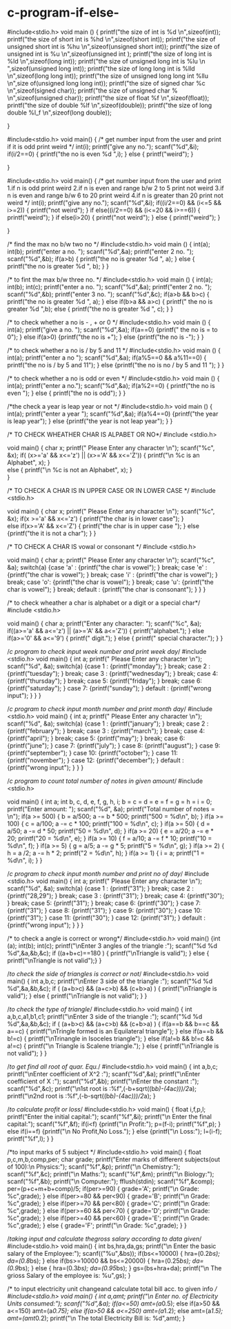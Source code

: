 # c-program-if-else-
#include<stdio.h>
void main ()
{ printf("the size of int is %d \n",sizeof(int));
  printf("the size of short int is %hd \n",sizeof(short int));
  printf("the size of unsigned short int is %hu \n",sizeof(unsigned short int));
  printf("the size of unsigned int is %u \n",sizeof(unsigned int );
  printf("the size of long int is %ld \n",sizeof(long int));
  printf("the size of unsigned long int is %lu \n ",sizeof(unsigned long int));
  printf("the size of long long int is %lld \n",sizeof(long long int));
  printf("the size of unsigned long long int %llu \n",size of(unsigned long long int));
  printf("the size of signed char %c \n",sizeof(signed char));
  printf("the size of unsigned char % \n",sizeof(unsigned char));
  printf("the size of float %f \n",sizeof(float));
  printf("the size of double %lf \n",sizeof(double));
  printf("the size of long double %l_f \n",sizeof(long double));

}

#include<stdio.h>
void main()
{ /* get number input from the user and print if it is odd print weird */
 int(i);
 printf("give any no.");
 scanf("%d",&i);
 if(i/2==0)
 {
     printf("the no is even %d ",i);
 }
 else
 {
     printf("weird");
 }
 
}

#include<stdio.h>
void main()
{ /* get number input from the user and print
 1.if n is odd  print weird
 2.if n is even and range b/w 2 to 5 print not weird
 3.if n is even and range b/w 6 to 20 print weird
 4.if n is greater than 20 print not weird */
 int(i);
 printf("give any no.");
 scanf("%d",&i);
 if((i/2==0) && (i<=5 && i>=2))
 {
     printf("not weird");
 }
 if else((i/2==0) && (i<=20 && i>==6))
 {
     printf("weird");
 }
 if else(i>20)
 {
     printf("not weird");
 }
 else
 {
     printf("weird");
 }
 
}


/* find the max no b/w two no */
#include<stdio.h>
void main ()
{
int(a);
int(b);
printf("enter a no. ");
scanf("%d",&a);
printf("enter 2 no. ");
scanf("%d",&b);
if(a>b)
{ printf("the no is greater %d ", a);
}
else
{ printf("the no is greater %d ", b);
}
}

/* to fint the max b/w three no. */
#include<stdio.h>
void main ()
{
int(a);
int(b);
int(c);
printf("enter a no. ");
scanf("%d",&a);
printf("enter 2 no. ");
scanf("%d",&b);
printf("enter 3 no. ");
scanf("%d",&c);
if(a>b && b>c)
{ printf("the no is greater %d ", a);
}
else if(b>a && a>c)
{ printf(" the no is greater %d ",b);
else
{ printf("the no is greater %d ", c);
}
}

/* to check whether a no is - , + or 0 */
#include<stdio.h>
void main ()
{
int(a);
printf("give a no. ");
scanf("%d",&a);
if(a==0)
{printf(" the no is = to 0");
}
else if(a>0)
{printf("the no is +");
}
else
{printf("the no is -");
}
}

/* to check whether a no is / by 5 and 11 */
#include<stdio.h>
void main ()
{
int(a);
printf("enter a no ");
scanf("%d",&a);
if(a%5==0 && a%11==0)
{
printf("the no is / by 5 and 11");
}
else
{printf("the no is no / by 5 and 11 ");
}
}

/* to check whether a no is odd or even */
#include<stdio.h>
void main ()
{
int(a);
printf("enter a no.");
scanf("%d",&a);
if(a%2==0)
{
printf("the no is even ");
}
else
{
printf("the no is odd");
}
}
 
/*the check a year is leap year or not */
#include<stdio.h>
void main ()
{
int(a);
printf("enter a year ");
scanf("%d",&a);
if(a%4==0)
{printf("the year is leap year");
}
else
{printf("the year is not leap year");
}
}

/* TO CHECK WHEATHER CHAR IS ALPABET OR NO*/
#include <stdio.h>

void main()
{
char x;
printf(" Please Enter any character \n");
scanf("%c", &x);
if( (x>='a' && x<='z') || (x>='A' && x<='Z'))
{
printf("\n %c is an Alphabet", x);
}  
else
{
printf("\n %c is not an Alphabet", x);
}  
}

/* TO CHECK A CHAR IS IN UPPER CASE OR IN LOWER CASE */
#include <stdio.h>

void main()
{
char x;
printf(" Please Enter any character \n");
scanf("%c", &x);
if(x >='a' && x<='z')
{
printf("the char is in lower case");
}  
else if(x>='A' && x<='Z')
{
printf("the char is in upper case ");
}
else
{printf("the it is not a char");
}
}

/* TO CHECK A CHAR IS vowal or consonant */
#include <stdio.h>

void main()
{
char a;
printf(" Please Enter any character \n");
scanf("%c", &a);
switch(a)
{case 'a' :
{printf("the char is vowel");
}
break;
case 'e' :
{printf("the char is vowel");
}
break;
case 'i' :
{printf("the char is vowel");
}
break;
case 'o':
{printf("the char is vowel");
}
break;
case 'u':
{printf("the char is vowel");
}
break;
default :
{printf("the char is consonant");
}
}
}

/* to check wheather a char is alphabet or a digit or a special char*/
#include <stdio.h>

void main()
{
char a;
printf("Enter any character: ");
scanf("%c", &a);
if((a>='a' && a<='z') || (a>='A' && a<='Z'))
{
printf("alphabet.");
}
else if(a>='0' && a<='9')
{
printf(" digit.");
}
else
{
printf(" special character.");
}
}

/*c program to check input week number and print week day*/
#include <stdio.h>
void main()
{
int a;
printf(" Please Enter any character \n");
scanf("%d", &a);
switch(a)
{case 1 :
{printf("monday");
}
break;
case 2 :
{printf("tuesday");
}
break;
case 3 :
{printf("wednesday");
}
break;
case 4:
{printf("thursday");
}
break;
case 5:
{printf("friday");
}
break;
case 6:
{printf("saturday");
}
case 7:
{printf("sunday");
}
default :
{printf("wrong input");
}
}
}

/*c program to check input month number and print month day*/
#include <stdio.h>
void main()
{
int a;
printf(" Please Enter any character \n");
scanf("%d", &a);
switch(a)
{case 1 :
{printf("january");
}
break;
case 2 :
{printf("february");
}
break;
case 3 :
{printf("march");
}
break;
case 4:
{printf("april");
}
break;
case 5:
{printf("may");
}
break;
case 6:
{printf("june");
}
case 7:
{printf("july");
}
case 8:
{printf("august");
}
case 9:
{printf("september");
}
case 10:
{printf("october");
}
case 11:
{printf("november");
}
case 12:
{printf("december");
}
default :
{printf("wrong input");
}
}
}

/*c program to count total number of notes in given amount*/
#include <stdio.h>

void main()
{
int a;
int b, c, d, e, f, g, h, i;
b = c = d = e = f = g = h = i = 0;
printf("Enter amount: ");
scanf("%d", &a);
printf("Total number of notes = \n");
if(a >= 500)
{
b = a/500;
a -= b * 500;
printf("500 = %d\n", b);
}
if(a >= 100)
{
c = a/100;
a -= c * 100;
printf("100 = %d\n", c);
}
if(a >= 50)
{
d = a/50;
a -= d * 50;
printf("50 = %d\n", d);
}
if(a >= 20)
{
e = a/20;
a -= e * 20;
printf("20 = %d\n", e);
}
if(a >= 10)
{
f = a/10;
a -= f * 10;
printf("10 = %d\n", f);
}
if(a >= 5)
{
g = a/5;
a -= g * 5;
printf("5 = %d\n", g);
}
if(a >= 2)
{
h = a /2;
a -= h * 2;
printf("2 = %d\n", h);
}
if(a >= 1)
{
i = a;
printf("1 = %d\n", i);
}
}

/*c program to check input month number and print no of day*/
#include <stdio.h>
void main()
{
int a;
printf(" Please Enter any character \n");
scanf("%d", &a);
switch(a)
{case 1 :
{printf("31");
}
break;
case 2 :
{printf("28,29");
}
break;
case 3 :
{printf("31");
}
break;
case 4:
{printf("30");
}
break;
case 5:
{printf("31");
}
break;
case 6:
{printf("30");
}
case 7:
{printf("31");
}
case 8:
{printf("31");
}
case 9:
{printf("30");
}
case 10:
{printf("31");
}
case 11:
{printf("30");
}
case 12:
{printf("31");
}
default :
{printf("wrong input");
}
}
}

/* to check a angle is correct or wrong*/
#include<stdio.h>
void main()
{int (a);
int(b);
int(c);
printf("\nEnter 3 angles of the triangle :");
scanf("%d %d %d",&a,&b,&c);
if ((a+b+c)==180 )
{ printf("\nTriangle is valid"); }
else
{ printf("\nTriangle is not valid");}
}

/*to check the side of triangles is correct or not*/
#include<stdio.h>
void main()
{ int a,b,c;
printf("\nEnter 3 side of the triangle :");
scanf("%d %d %d",&a,&b,&c);
if ( (a+b>c) && (a+c>b) && (c+b>a) )
{ printf("\nTriangle is valid"); }
else
{ printf("\nTriangle is not valid"); }
}

/*to check the type of triangle*/
#include<stdio.h>
void main()
{ int a,b,c,a1,b1,c1;
printf("\nEnter 3 side of the triangle :");
scanf("%d %d %d",&a,&b,&c);
if ( (a+b>c) && (a+c>b) && (c+b>a) )
{ if(a==b && b==c && a==c)
{ printf("\nTringle formed is an Equilateral triangle"); }
else if(a==b && b!=c)
{ printf("\nTrinangle in Isoceles triangle"); }
else if(a!=b && b!=c && a!=c)
{ printf("\n Triangle is Scalene triangle."); }
else
{ printf("\nTriangle is not valid"); }
}

/*to get find all root of quar. Equ.*/
#include<stdio.h>
void main()
{ int a,b,c;
printf("\nEnter coefficient of X^2 :");
scanf("%d",&a);
printf("\nEnter coefficient of X :");
scanf("%d",&b);
printf("\nEnter the constant :");
scanf("%d",&c);
printf("\n1st root is :%f",(-b+sqrt((b*b)-(4*a*c)))/2*a);
printf("\n2nd root is :%f",(-b-sqrt((b*b)-(4*a*c)))/2*a);
}


/*to calculate profit or loss*/
#include<stdio.h>
void main()
{
float i,f,p,l;
printf("Enter the initial capital:");
scanf("%f",&i);
printf("\n Enter the final capital:");
scanf("%f",&f);
if(i<f)
{printf("\n Profit:");
p=(f-i);
printf("%f",p);
}
else if(i==f)
{printf("\n No Profit,No Loss.");
}
else
{printf("\n Loss:");
l=(i-f);
printf("%f",l);
}
}


/*to input marks of 5 subject */
#include<stdio.h>
void main()
{
float p,c,m,b,comp,per;
char grade;
printf("Enter marks of different subjects(out of 100):\n Physics:");
scanf("%f",&p);
printf("\n Chemistry:");
scanf("%f",&c);
printf("\n Maths:");
scanf("%f",&m);
printf("\n Biology:");
scanf("%f",&b);
printf("\n Computer:");
fflush(stdin);
scanf("%f",&comp);
per=(p+c+m+b+comp)/5;
if(per>=90)
{
grade='A';
printf("\n Grade: %c",grade);
}
else if(per>=80 && per<90)
{
grade='B';
printf("\n Grade: %c",grade);
}
else if(per>=70 && per<80)
{
grade='C';
printf("\n Grade: %c",grade);
}
else if(per>=60 && per<70)
{
grade='D';
printf("\n Grade: %c",grade);
}
else if(per>=40 && per<60)
{
grade='E';
printf("\n Grade: %c",grade);
}
else
{
grade='F';
printf("\n Grade: %c",grade);
}
}

/*taking input and calculate thegross salary according to data given*/
#include<stdio.h>
void main()
{
int bs,hra,da,gs;
printf("\n Enter the basic salary of the Employee:");
scanf(("%u",&bs));
if(bs<=10000)
{
hra=(0.2*bs);
da=(0.8*bs);
}
else if(bs>=10000 && bs<=20000)
{
hra=(0.25*bs);
da=(0.9*bs);
}
else
{
hra=(0.3*bs);
da=(0.95*bs);
}
gs=(bs+hra+da);
printf("\n The grioss Salary of the employee is: %u",gs);
}

/* to input electricity unit changeand calculate total bill acc. to given info */
#include<stdio.h>
void main()
{
int a,amt;
printf("\n Enter no. of Electricity Units consumed:");
scanf("%d",&a);
if(a<=50)
amt=(a*0.5);
else if(a>50 && a<=150)
amt=(a*0.75);
else if(a>50 && a<=250)
amt=(a*1.2);
else
amt=(a*1.5);
amt=(amt*0.2);
printf("\n The total Electricity Bill is: %d",amt);
}
